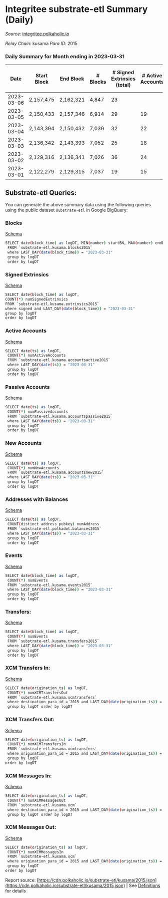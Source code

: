 # Integritee substrate-etl Summary (Daily)

_Source_: [integritee.polkaholic.io](https://integritee.polkaholic.io)

*Relay Chain*: kusama
*Para ID*: 2015



### Daily Summary for Month ending in 2023-03-31


| Date | Start Block | End Block | # Blocks  | # Signed Extrinsics (total) | # Active Accounts | # Passive | # New | # Addresses with Balances | # Events | # Transfers | # XCM Transfers In | # XCM Transfers Out | # XCM In | # XCM Out | Issues | 
| ---- | ----------- | --------- | --------  | --------------------------- | ----------------- | --------- | ----- | ------------------------- | -------- | ----------- | ------------------ | ------------------- | -------- | --------- | ------ |
| 2023-03-06 | 2,157,475 | 2,162,321 | 4,847  | 23 |  |  |  |  | 9,840 | 11 ($2,518.47) |   |   |  |  |  |
| 2023-03-05 | 2,150,433 | 2,157,346 | 6,914  | 29 | 19 |  | 2 | 12,978 | 14,005 | 16 ($3,683.88) |   |   |  |  |  |
| 2023-03-04 | 2,143,394 | 2,150,432 | 7,039  | 32 | 22 |  | 2 | 12,976 | 14,271 | 15 ($5,429.66) |   |   |  |  |  |
| 2023-03-03 | 2,136,342 | 2,143,393 | 7,052  | 25 | 18 |  | 1 | 12,975 | 14,257 | 9 ($1,987.86) |   |   |  |  |  |
| 2023-03-02 | 2,129,316 | 2,136,341 | 7,026  | 36 | 24 |  | 2 | 12,974 | 14,278 | 23 ($13,713.13) |   |   |  |  |  |
| 2023-03-01 | 2,122,279 | 2,129,315 | 7,037  | 19 | 15 |  | 1 | 12,972 | 14,199 | 10 ($2,939.54) |   |   |  |  |  |

## Substrate-etl Queries:
You can generate the above summary data using the following queries using the public dataset `substrate-etl` in Google BigQuery:


### Blocks 

[Schema](https://github.com/colorfulnotion/substrate-etl/blob/main/schema/blocks.json)

```bash
SELECT date(block_time) as logDT, MIN(number) startBN, MAX(number) endBN, COUNT(*) numBlocks 
 FROM `substrate-etl.kusama.blocks2015`  
 where LAST_DAY(date(block_time)) = "2023-03-31" 
 group by logDT 
 order by logDT
```

### Signed Extrinsics 

[Schema](https://github.com/colorfulnotion/substrate-etl/blob/main/schema/extrinsics.json)

```bash
SELECT date(block_time) as logDT, 
COUNT(*) numSignedExtrinsics 
FROM `substrate-etl.kusama.extrinsics2015`  
where signed and LAST_DAY(date(block_time)) = "2023-03-31" 
group by logDT 
order by logDT
```

### Active Accounts 

[Schema](https://github.com/colorfulnotion/substrate-etl/blob/main/schema/accountsactive.json)

```bash
SELECT date(ts) as logDT, 
 COUNT(*) numActiveAccounts 
 FROM `substrate-etl.kusama.accountsactive2015` 
 where LAST_DAY(date(ts)) = "2023-03-31" 
 group by logDT 
 order by logDT
```

### Passive Accounts 

[Schema](https://github.com/colorfulnotion/substrate-etl/blob/main/schema/accountspassive.json)

```bash
SELECT date(ts) as logDT, 
 COUNT(*) numPassiveAccounts 
 FROM `substrate-etl.kusama.accountspassive2015` 
 where LAST_DAY(date(ts)) = "2023-03-31" 
 group by logDT 
 order by logDT
```

### New Accounts 

[Schema](https://github.com/colorfulnotion/substrate-etl/blob/main/schema/accountsnew.json)

```bash
SELECT date(ts) as logDT, 
 COUNT(*) numNewAccounts 
 FROM `substrate-etl.kusama.accountsnew2015` 
 where LAST_DAY(date(ts)) = "2023-03-31" 
 group by logDT
 order by logDT
```

### Addresses with Balances 

[Schema](https://github.com/colorfulnotion/substrate-etl/blob/main/schema/balances.json)

```bash
SELECT date(ts) as logDT,
 COUNT(distinct address_pubkey) numAddress 
 FROM `substrate-etl.polkadot.balances2015` 
 where LAST_DAY(date(ts)) = "2023-03-31" 
 group by logDT 
 order by logDT
```

### Events 

[Schema](https://github.com/colorfulnotion/substrate-etl/blob/main/schema/events.json)

```bash
SELECT date(block_time) as logDT, 
 COUNT(*) numEvents 
 FROM `substrate-etl.kusama.events2015` 
 where LAST_DAY(date(block_time)) = "2023-03-31" 
 group by logDT 
 order by logDT
```

### Transfers:

[Schema](https://github.com/colorfulnotion/substrate-etl/blob/main/schema/transfers.json)

```bash
SELECT date(block_time) as logDT, 
 COUNT(*) numEvents 
 FROM `substrate-etl.kusama.transfers2015` 
 where LAST_DAY(date(block_time)) = "2023-03-31" 
 group by logDT 
 order by logDT
```

### XCM Transfers In: 

[Schema](https://github.com/colorfulnotion/substrate-etl/blob/main/schema/xcmtransfers.json)

```bash
SELECT date(origination_ts) as logDT, 
 COUNT(*) numXCMTransfersOut 
 FROM `substrate-etl.kusama.xcmtransfers` 
 where destination_para_id = 2015 and LAST_DAY(date(origination_ts)) = "2023-03-31" 
 group by logDT order by logDT
```

### XCM Transfers Out: 

[Schema](https://github.com/colorfulnotion/substrate-etl/blob/main/schema/xcmtransfers.json)

```bash
SELECT date(origination_ts) as logDT, 
 COUNT(*) numXCMTransfersIn 
 FROM `substrate-etl.kusama.xcmtransfers` 
 where origination_para_id = 2015 and LAST_DAY(date(origination_ts)) = "2023-03-31" 
 group by logDT 
order by logDT
```

### XCM Messages In: 

[Schema](https://github.com/colorfulnotion/substrate-etl/blob/main/schema/xcm.json)

```bash
SELECT date(origination_ts) as logDT, 
 COUNT(*) numXCMMessagesOut 
 FROM `substrate-etl.kusama.xcm` 
 where destination_para_id = 2015 and LAST_DAY(date(origination_ts)) = "2023-03-31" 
 group by logDT order by logDT
```

### XCM Messages Out: 

[Schema](https://github.com/colorfulnotion/substrate-etl/blob/main/schema/xcm.json)

```bash
SELECT date(origination_ts) as logDT, 
 COUNT(*) numXCMMessagesIn 
 FROM `substrate-etl.kusama.xcm` 
 where origination_para_id = 2015 and LAST_DAY(date(origination_ts)) = "2023-03-31" 
 group by logDT 
order by logDT
```


Report source: [https://cdn.polkaholic.io/substrate-etl/kusama/2015.json](https://cdn.polkaholic.io/substrate-etl/kusama/2015.json) | See [Definitions](/DEFINITIONS.md) for details
